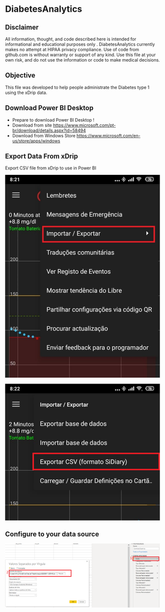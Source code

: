 # DiabetesAnalytics

## Disclaimer
All information, thought, and code described here is intended for informational and educational purposes only
. DiabetesAnalytics currently makes no attempt at HIPAA privacy compliance. Use of code from github.com is without warranty or support of any kind. 
Use this file at your own risk, and do not use the information or code to make medical decisions.

## Objective
This file was developed to help people administrate the Diabetes type 1 using the xDrip data.

## Download Power BI Desktop
* Prepare to download Power BI Desktop !
* Download from site https://www.microsoft.com/pt-br/download/details.aspx?id=58494
* Download from Windows Store https://www.microsoft.com/en-us/store/apps/windows

## Export Data From xDrip
Export CSV file from xDrip to use in Power BI

![GitHub Logo](/Export_tela1.png)<br><br>
![GitHub Logo](/Export_tela2.png)


## Configure to your data source

![GitHub Logo](/changeSource.png)

